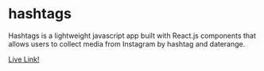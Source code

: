 # hashtags
Hashtags is a lightweight javascript app built with React.js components that allows users to collect media from Instagram by hashtag and daterange.

[Live Link!](https://josefdaly.github.io/hashtags)
